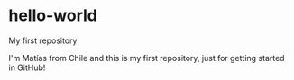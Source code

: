 # hello-world
My first repository

I'm Matías from Chile and this is my first repository, just for getting started in GitHub!
